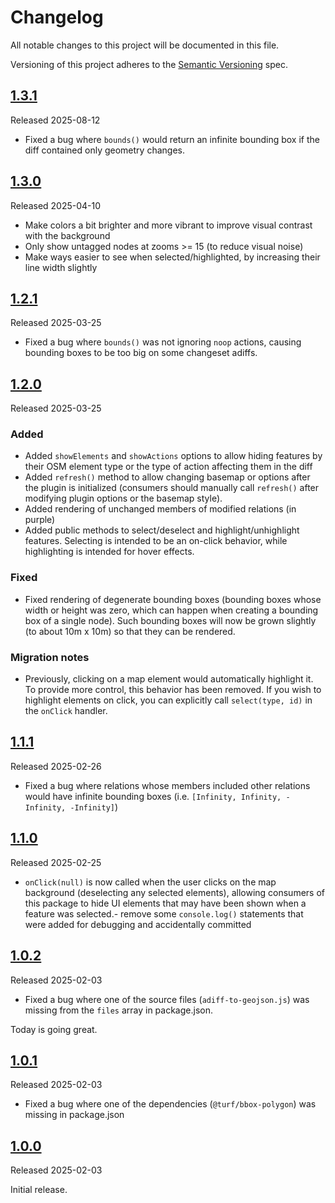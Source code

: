 # Changelog

All notable changes to this project will be documented in this file.

Versioning of this project adheres to the [Semantic Versioning](https://semver.org/spec/v2.0.0.html) spec.

## [1.3.1]

Released 2025-08-12

- Fixed a bug where `bounds()` would return an infinite bounding box if the diff contained only geometry changes.

## [1.3.0]

Released 2025-04-10

- Make colors a bit brighter and more vibrant to improve visual contrast with the background
- Only show untagged nodes at zooms >= 15 (to reduce visual noise)
- Make ways easier to see when selected/highlighted, by increasing their line width slightly

## [1.2.1]

Released 2025-03-25

- Fixed a bug where `bounds()` was not ignoring `noop` actions, causing bounding boxes to be too big on some changeset adiffs.

## [1.2.0]

Released 2025-03-25

### Added
- Added `showElements` and `showActions` options to allow hiding features by their OSM element type or the type of action affecting them in the diff
- Added `refresh()` method to allow changing basemap or options after the plugin is initialized (consumers should manually call `refresh()` after modifying plugin options or the basemap style).
- Added rendering of unchanged members of modified relations (in purple)
- Added public methods to select/deselect and highlight/unhighlight features. Selecting is intended to be an on-click behavior, while highlighting is intended for hover effects.

### Fixed
- Fixed rendering of degenerate bounding boxes (bounding boxes whose width or height was zero, which can happen when creating a bounding box of a single node). Such bounding boxes will now be grown slightly (to about 10m x 10m) so that they can be rendered.

### Migration notes
- Previously, clicking on a map element would automatically highlight it. To provide more control, this behavior has been removed. If you wish to highlight elements on click, you can explicitly call `select(type, id)` in the `onClick` handler.

## [1.1.1]

Released 2025-02-26

- Fixed a bug where relations whose members included other relations would have infinite bounding boxes
  (i.e. `[Infinity, Infinity, -Infinity, -Infinity]`)

## [1.1.0]

Released 2025-02-25

- `onClick(null)` is now called when the user clicks on the map background (deselecting any selected elements), allowing consumers of this package to hide UI elements that may have been shown when a feature was selected.- remove some `console.log()` statements that were added for debugging and accidentally committed

## [1.0.2]

Released 2025-02-03

- Fixed a bug where one of the source files (`adiff-to-geojson.js`) was missing from the `files` array in package.json.

Today is going great.

## [1.0.1]

Released 2025-02-03

- Fixed a bug where one of the dependencies (`@turf/bbox-polygon`) was missing in package.json

## [1.0.0]

Released 2025-02-03

Initial release.

[1.3.1]: https://github.com/OSMCha/maplibre-adiff-viewer/releases/tag/v1.3.1
[1.3.0]: https://github.com/OSMCha/maplibre-adiff-viewer/releases/tag/v1.3.0
[1.2.1]: https://github.com/OSMCha/maplibre-adiff-viewer/releases/tag/v1.2.1
[1.2.0]: https://github.com/OSMCha/maplibre-adiff-viewer/releases/tag/v1.2.0
[1.1.1]: https://github.com/OSMCha/maplibre-adiff-viewer/releases/tag/v1.1.1
[1.1.0]: https://github.com/OSMCha/maplibre-adiff-viewer/releases/tag/v1.1.0
[1.0.2]: https://github.com/OSMCha/maplibre-adiff-viewer/releases/tag/v1.0.2
[1.0.1]: https://github.com/OSMCha/maplibre-adiff-viewer/releases/tag/v1.0.1
[1.0.0]: https://github.com/OSMCha/maplibre-adiff-viewer/releases/tag/v1.0.0
